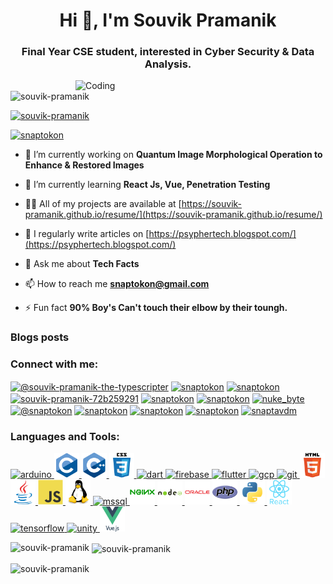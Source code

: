 <h1 align="center">Hi 👋, I'm Souvik Pramanik</h1>
<h3 align="center">Final Year CSE student, interested in Cyber Security & Data Analysis.</h3>

<img align="right" alt="Coding" width="400" src="https://www.google.com/url?sa=i&url=https%3A%2F%2Fgithub.com%2Frudrabarad%2FGifs&psig=AOvVaw2j_idi_3TPGgpN_qm2DDRS&ust=1695761387063000&source=images&cd=vfe&opi=89978449&ved=0CBAQjRxqFwoTCKC92crRxoEDFQAAAAAdAAAAABBL">

<p align="left"> <img src="https://komarev.com/ghpvc/?username=souvik-pramanik&label=Profile%20views&color=0e75b6&style=flat" alt="souvik-pramanik" /> </p>

<p align="left"> <a href="https://github.com/ryo-ma/github-profile-trophy"><img src="https://github-profile-trophy.vercel.app/?username=souvik-pramanik" alt="souvik-pramanik" /></a> </p>

<p align="left"> <a href="https://twitter.com/snaptokon" target="blank"><img src="https://img.shields.io/twitter/follow/snaptokon?logo=twitter&style=for-the-badge" alt="snaptokon" /></a> </p>

- 🔭 I’m currently working on **Quantum Image Morphological Operation to Enhance & Restored Images**

- 🌱 I’m currently learning **React Js, Vue, Penetration Testing**

- 👨‍💻 All of my projects are available at [https://souvik-pramanik.github.io/resume/](https://souvik-pramanik.github.io/resume/)

- 📝 I regularly write articles on [https://psyphertech.blogspot.com/](https://psyphertech.blogspot.com/)

- 💬 Ask me about **Tech Facts**

- 📫 How to reach me **snaptokon@gmail.com**

- ⚡ Fun fact **90% Boy's Can't touch their elbow by their toungh.**

### Blogs posts

<!-- BLOG-POST-LIST:START -->
<!-- BLOG-POST-LIST:END -->

<h3 align="left">Connect with me:</h3>
<p align="left">
<a href="https://codepen.io/@souvik-pramanik-the-typescripter" target="blank"><img align="center" src="https://raw.githubusercontent.com/rahuldkjain/github-profile-readme-generator/master/src/images/icons/Social/codepen.svg" alt="@souvik-pramanik-the-typescripter" height="30" width="40" /></a>
<a href="https://dev.to/snaptokon" target="blank"><img align="center" src="https://raw.githubusercontent.com/rahuldkjain/github-profile-readme-generator/master/src/images/icons/Social/devto.svg" alt="snaptokon" height="30" width="40" /></a>
<a href="https://twitter.com/snaptokon" target="blank"><img align="center" src="https://raw.githubusercontent.com/rahuldkjain/github-profile-readme-generator/master/src/images/icons/Social/twitter.svg" alt="snaptokon" height="30" width="40" /></a>
<a href="https://linkedin.com/in/souvik-pramanik-72b259291" target="blank"><img align="center" src="https://raw.githubusercontent.com/rahuldkjain/github-profile-readme-generator/master/src/images/icons/Social/linked-in-alt.svg" alt="souvik-pramanik-72b259291" height="30" width="40" /></a>
<a href="https://kaggle.com/snaptokon" target="blank"><img align="center" src="https://raw.githubusercontent.com/rahuldkjain/github-profile-readme-generator/master/src/images/icons/Social/kaggle.svg" alt="snaptokon" height="30" width="40" /></a>
<a href="https://fb.com/snaptokon" target="blank"><img align="center" src="https://raw.githubusercontent.com/rahuldkjain/github-profile-readme-generator/master/src/images/icons/Social/facebook.svg" alt="snaptokon" height="30" width="40" /></a>
<a href="https://instagram.com/nuke_byte" target="blank"><img align="center" src="https://raw.githubusercontent.com/rahuldkjain/github-profile-readme-generator/master/src/images/icons/Social/instagram.svg" alt="nuke_byte" height="30" width="40" /></a>
<a href="https://medium.com/@snaptokon" target="blank"><img align="center" src="https://raw.githubusercontent.com/rahuldkjain/github-profile-readme-generator/master/src/images/icons/Social/medium.svg" alt="@snaptokon" height="30" width="40" /></a>
<a href="https://www.codechef.com/users/snaptokon" target="blank"><img align="center" src="https://cdn.jsdelivr.net/npm/simple-icons@3.1.0/icons/codechef.svg" alt="snaptokon" height="30" width="40" /></a>
<a href="https://www.hackerrank.com/snaptokon" target="blank"><img align="center" src="https://raw.githubusercontent.com/rahuldkjain/github-profile-readme-generator/master/src/images/icons/Social/hackerrank.svg" alt="snaptokon" height="30" width="40" /></a>
<a href="https://codeforces.com/profile/snaptokon" target="blank"><img align="center" src="https://raw.githubusercontent.com/rahuldkjain/github-profile-readme-generator/master/src/images/icons/Social/codeforces.svg" alt="snaptokon" height="30" width="40" /></a>
<a href="https://auth.geeksforgeeks.org/user/snaptavdm" target="blank"><img align="center" src="https://raw.githubusercontent.com/rahuldkjain/github-profile-readme-generator/master/src/images/icons/Social/geeks-for-geeks.svg" alt="snaptavdm" height="30" width="40" /></a>
</p>

<h3 align="left">Languages and Tools:</h3>
<p align="left"> <a href="https://www.arduino.cc/" target="_blank" rel="noreferrer"> <img src="https://cdn.worldvectorlogo.com/logos/arduino-1.svg" alt="arduino" width="40" height="40"/> </a> <a href="https://www.cprogramming.com/" target="_blank" rel="noreferrer"> <img src="https://raw.githubusercontent.com/devicons/devicon/master/icons/c/c-original.svg" alt="c" width="40" height="40"/> </a> <a href="https://www.w3schools.com/cpp/" target="_blank" rel="noreferrer"> <img src="https://raw.githubusercontent.com/devicons/devicon/master/icons/cplusplus/cplusplus-original.svg" alt="cplusplus" width="40" height="40"/> </a> <a href="https://www.w3schools.com/css/" target="_blank" rel="noreferrer"> <img src="https://raw.githubusercontent.com/devicons/devicon/master/icons/css3/css3-original-wordmark.svg" alt="css3" width="40" height="40"/> </a> <a href="https://dart.dev" target="_blank" rel="noreferrer"> <img src="https://www.vectorlogo.zone/logos/dartlang/dartlang-icon.svg" alt="dart" width="40" height="40"/> </a> <a href="https://firebase.google.com/" target="_blank" rel="noreferrer"> <img src="https://www.vectorlogo.zone/logos/firebase/firebase-icon.svg" alt="firebase" width="40" height="40"/> </a> <a href="https://flutter.dev" target="_blank" rel="noreferrer"> <img src="https://www.vectorlogo.zone/logos/flutterio/flutterio-icon.svg" alt="flutter" width="40" height="40"/> </a> <a href="https://cloud.google.com" target="_blank" rel="noreferrer"> <img src="https://www.vectorlogo.zone/logos/google_cloud/google_cloud-icon.svg" alt="gcp" width="40" height="40"/> </a> <a href="https://git-scm.com/" target="_blank" rel="noreferrer"> <img src="https://www.vectorlogo.zone/logos/git-scm/git-scm-icon.svg" alt="git" width="40" height="40"/> </a> <a href="https://www.w3.org/html/" target="_blank" rel="noreferrer"> <img src="https://raw.githubusercontent.com/devicons/devicon/master/icons/html5/html5-original-wordmark.svg" alt="html5" width="40" height="40"/> </a> <a href="https://www.java.com" target="_blank" rel="noreferrer"> <img src="https://raw.githubusercontent.com/devicons/devicon/master/icons/java/java-original.svg" alt="java" width="40" height="40"/> </a> <a href="https://developer.mozilla.org/en-US/docs/Web/JavaScript" target="_blank" rel="noreferrer"> <img src="https://raw.githubusercontent.com/devicons/devicon/master/icons/javascript/javascript-original.svg" alt="javascript" width="40" height="40"/> </a> <a href="https://www.linux.org/" target="_blank" rel="noreferrer"> <img src="https://raw.githubusercontent.com/devicons/devicon/master/icons/linux/linux-original.svg" alt="linux" width="40" height="40"/> </a> <a href="https://www.microsoft.com/en-us/sql-server" target="_blank" rel="noreferrer"> <img src="https://www.svgrepo.com/show/303229/microsoft-sql-server-logo.svg" alt="mssql" width="40" height="40"/> </a> <a href="https://www.nginx.com" target="_blank" rel="noreferrer"> <img src="https://raw.githubusercontent.com/devicons/devicon/master/icons/nginx/nginx-original.svg" alt="nginx" width="40" height="40"/> </a> <a href="https://nodejs.org" target="_blank" rel="noreferrer"> <img src="https://raw.githubusercontent.com/devicons/devicon/master/icons/nodejs/nodejs-original-wordmark.svg" alt="nodejs" width="40" height="40"/> </a> <a href="https://www.oracle.com/" target="_blank" rel="noreferrer"> <img src="https://raw.githubusercontent.com/devicons/devicon/master/icons/oracle/oracle-original.svg" alt="oracle" width="40" height="40"/> </a> <a href="https://www.php.net" target="_blank" rel="noreferrer"> <img src="https://raw.githubusercontent.com/devicons/devicon/master/icons/php/php-original.svg" alt="php" width="40" height="40"/> </a> <a href="https://www.python.org" target="_blank" rel="noreferrer"> <img src="https://raw.githubusercontent.com/devicons/devicon/master/icons/python/python-original.svg" alt="python" width="40" height="40"/> </a> <a href="https://reactjs.org/" target="_blank" rel="noreferrer"> <img src="https://raw.githubusercontent.com/devicons/devicon/master/icons/react/react-original-wordmark.svg" alt="react" width="40" height="40"/> </a> <a href="https://www.tensorflow.org" target="_blank" rel="noreferrer"> <img src="https://www.vectorlogo.zone/logos/tensorflow/tensorflow-icon.svg" alt="tensorflow" width="40" height="40"/> </a> <a href="https://unity.com/" target="_blank" rel="noreferrer"> <img src="https://www.vectorlogo.zone/logos/unity3d/unity3d-icon.svg" alt="unity" width="40" height="40"/> </a> <a href="https://vuejs.org/" target="_blank" rel="noreferrer"> <img src="https://raw.githubusercontent.com/devicons/devicon/master/icons/vuejs/vuejs-original-wordmark.svg" alt="vuejs" width="40" height="40"/> </a> </p>

<p><img align="left" src="https://github-readme-stats.vercel.app/api/top-langs?username=souvik-pramanik&show_icons=true&locale=en&layout=compact" alt="souvik-pramanik" /></p>

<p>&nbsp;<img align="center" src="https://github-readme-stats.vercel.app/api?username=souvik-pramanik&show_icons=true&locale=en" alt="souvik-pramanik" /></p>

<p><img align="center" src="https://github-readme-streak-stats.herokuapp.com/?user=souvik-pramanik&" alt="souvik-pramanik" /></p>

